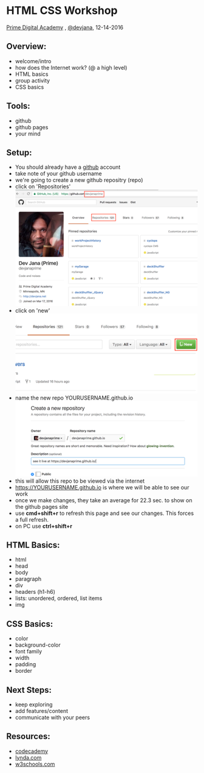 HTML CSS Workshop
=================
[Prime Digital Academy](https://primeacademy.io)
, [@devjana](https://twitter.com/devjana), 12-14-2016

Overview:
---------
* welcome/intro
* how does the Internet work? (@ a high level)
* HTML basics
* group activity
* CSS basics

Tools:
------
* github
* github pages
* your mind

Setup:
------
* You should already have a [github](https://github.com) account
* take note of your github username
* we're going to create a new github repositry (repo)
* click on 'Repositories'
![github profile](images/githubProfile.png)
* click on 'new'
![new repo](images/newRepo.png)
* name the new repo YOURUSERNAME.github.io
![name repo](images/nameRepo.png)
* this will allow this repo to be viewed via the internet
* https://YOURUSERNAME.github.io is where we will be able to see our work
* once we make changes, they take an average for 22.3 sec. to show on the github pages site
* use <b>cmd+shift+r</b> to refresh this page and see our changes. This forces a full refresh.
* on PC use <b>ctrl+shift+r</b>

HTML Basics:
------------
* html
* head
* body
* paragraph
* div 
* headers (h1-h6) 
* lists: unordered, ordered, list items
* img

CSS Basics:
-----------
* color
* background-color
* font family
* width
* padding
* border

Next Steps:
-----------
* keep exploring
* add features/content
* communicate with your peers

Resources:
----------
* [codecademy](https://codecademy.com)
* [lynda.com](https://lynda.com)
* [w3schools.com](http://www.w3schools.com)